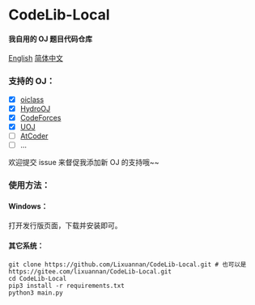 # CodeLib-Local 

#### 我自用的 OJ 题目代码仓库

[English](./README.md) [简体中文](./README_zh-CN.md)

### 支持的 OJ：

-   [x] [oiclass](http://www.oiclass.com)
-   [x] [HydroOJ](https://hydro.ac)
-   [x] [CodeForces](https://codeforces.com/)
-   [x] [UOJ](https://uoj.ac/)
-   [ ] [AtCoder](https://atcoder.jp)
-   [ ] ...

欢迎提交 issue 来督促我添加新 OJ 的支持哦~~

### 使用方法：

#### Windows：

打开发行版页面，下载并安装即可。

#### 其它系统：

```shell
git clone https://github.com/Lixuannan/CodeLib-Local.git # 也可以是 https://gitee.com/lixuannan/CodeLib-Local.git
cd CodeLib-Local
pip3 install -r requirements.txt
python3 main.py
```

